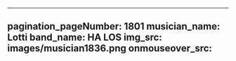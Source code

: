 ------
pagination_pageNumber: 1801
musician_name: Lotti
band_name: HA LOS
img_src: images/musician1836.png
onmouseover_src: 
------